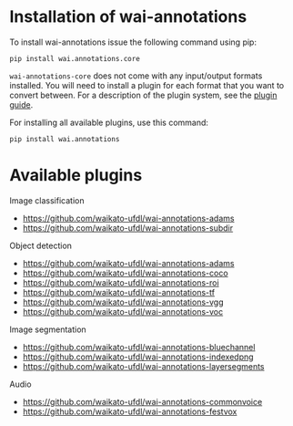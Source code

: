 # Installation of wai-annotations

To install wai-annotations issue the following command using pip:

```commandline
pip install wai.annotations.core
```

`wai-annotations-core` does not come with any input/output formats installed. You will need to install a plugin for each
format that you want to convert between. For a description of the plugin system, see the [plugin guide](plugin.md).

For installing all available plugins, use this command:

```commandline
pip install wai.annotations
```

# Available plugins

Image classification

  * https://github.com/waikato-ufdl/wai-annotations-adams
  * https://github.com/waikato-ufdl/wai-annotations-subdir

Object detection

  * https://github.com/waikato-ufdl/wai-annotations-adams
  * https://github.com/waikato-ufdl/wai-annotations-coco
  * https://github.com/waikato-ufdl/wai-annotations-roi
  * https://github.com/waikato-ufdl/wai-annotations-tf
  * https://github.com/waikato-ufdl/wai-annotations-vgg
  * https://github.com/waikato-ufdl/wai-annotations-voc
    
Image segmentation

  * https://github.com/waikato-ufdl/wai-annotations-bluechannel
  * https://github.com/waikato-ufdl/wai-annotations-indexedpng
  * https://github.com/waikato-ufdl/wai-annotations-layersegments

Audio

  * https://github.com/waikato-ufdl/wai-annotations-commonvoice
  * https://github.com/waikato-ufdl/wai-annotations-festvox
